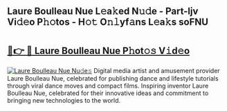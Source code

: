 ## Laure Boulleau Nue L𝚎a𝚔ed N𝚞𝚍e - Part-ljv Vi𝚍𝚎o P𝚑𝚘tos - H𝚘𝚝 O𝚗𝚕yf𝚊ns L𝚎a𝚔s soFNU

# <h2><a href="http://kf0t2mh.oniu.top/?m=Laure+Boulleau+Nue">🔗👉 🔴 Laure Boulleau Nue P𝚑ot𝚘𝚜 V𝚒d𝚎o</a></h2>

[![Laure Boulleau Nue Nu𝚍e𝚜](https://i.imgur.com/0qMVB7G.gif)](http://kf0t2mh.oniu.top/?m=Laure+Boulleau+Nue)
Digital media artist and amusement provider Laure Boulleau Nue, celebrated for publishing dance and lifestyle tutorials through viral dance moves and compact films. Inspiring inventor Laure Boulleau Nue, celebrated for their innovative ideas and commitment to bringing new technologies to the world.  
